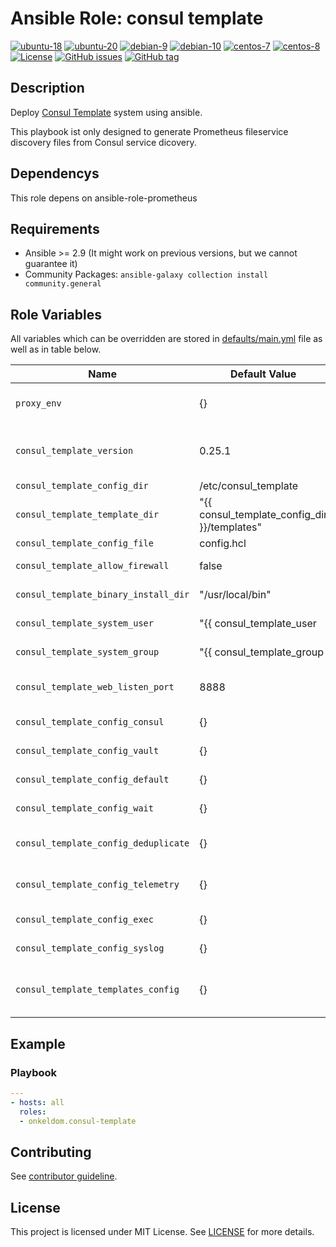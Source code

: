 # Ansible Role: consul template

[![ubuntu-18](https://img.shields.io/badge/ubuntu-18.x-orange?style=flat&logo=ubuntu)](https://ubuntu.com/)
[![ubuntu-20](https://img.shields.io/badge/ubuntu-20.x-orange?style=flat&logo=ubuntu)](https://ubuntu.com/)
[![debian-9](https://img.shields.io/badge/debian-9.x-orange?style=flat&logo=debian)](https://www.debian.org/)
[![debian-10](https://img.shields.io/badge/debian-10.x-orange?style=flat&logo=debian)](https://www.debian.org/)
[![centos-7](https://img.shields.io/badge/centos-7.x-orange?style=flat&logo=centos)](https://www.centos.org/)
[![centos-8](https://img.shields.io/badge/centos-8.x-orange?style=flat&logo=centos)](https://www.centos.org/)
[![License](https://img.shields.io/badge/license-MIT%20License-brightgreen.svg?style=flat)](https://opensource.org/licenses/MIT)
[![GitHub issues](https://img.shields.io/github/issues/OnkelDom/ansible-role-consul-template?style=flat)](https://github.com/OnkelDom/ansible-role-consul-template/issues)
[![GitHub tag](https://img.shields.io/github/tag/OnkelDom/ansible-role-consul-template.svg?style=flat)](https://github.com/OnkelDom/ansible-role-consul-template/tags)

## Description

Deploy [Consul Template](https://github.com/hashicorp/consul-template) system using ansible.

This playbook ist only designed to generate Prometheus fileservice discovery files from Consul service dicovery.

## Dependencys

This role depens on ansible-role-prometheus

## Requirements

- Ansible >= 2.9 (It might work on previous versions, but we cannot guarantee it)
- Community Packages: `ansible-galaxy collection install community.general`

## Role Variables

All variables which can be overridden are stored in [defaults/main.yml](defaults/main.yml) file as well as in table below.

| Name           | Default Value | Description                        |
| -------------- | ------------- | -----------------------------------|
| `proxy_env` |  {} | Set proxy environment variables |
| `consul_template_version` | 0.25.1 | Consul Template download Version |
| `consul_template_config_dir` | /etc/consul_template | Config Path |
| `consul_template_template_dir` | "{{ consul_template_config_dir }}/templates" | Template store path |
| `consul_template_config_file` | config.hcl | Config file name |
| `consul_template_allow_firewall` | false | Allow access on firewalld port |
| `consul_template_binary_install_dir` | "/usr/local/bin" | Base binary path |
| `consul_template_system_user` | "{{ consul_template_user | default('consul') }}" | User for Consul Template |
| `consul_template_system_group` | "{{ consul_template_group | default('consul') }}" | Group for Consul Template |
| `consul_template_web_listen_port` | 8888 | Prometheus metrics listen Port |
| `consul_template_config_consul` | {} | Configure consul entpoint |
| `consul_template_config_vault` | {} | Configure vault entpoint |
| `consul_template_config_default` | {} | Configure default options |
| `consul_template_config_wait` | {} | Configure wait options |
| `consul_template_config_deduplicate` | {} | Configure deduplication options |
| `consul_template_config_telemetry` | {} | Configure telemetry options |
| `consul_template_config_exec` | {} | Configure exec options |
| `consul_template_config_syslog` | {} | Configure syslog options |
| `consul_template_templates_config` | {} | Configure prometheus file_sd templates |

## Example

### Playbook

```yaml
---
- hosts: all
  roles:
  - onkeldom.consul-template
```

## Contributing

See [contributor guideline](CONTRIBUTING.md).

## License

This project is licensed under MIT License. See [LICENSE](/LICENSE) for more details.
